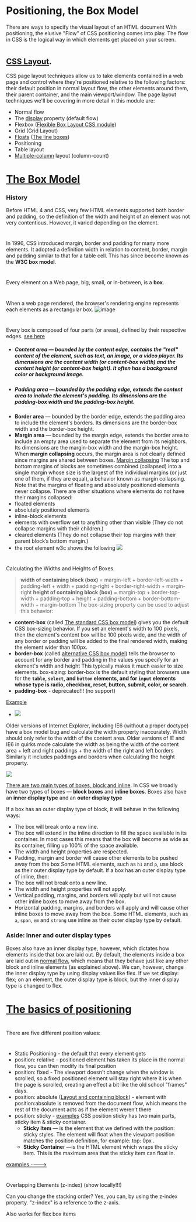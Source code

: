 # Positioning, the Box Model
There are ways to specify the visual layout of an HTML document
With positioning, the elusive "Flow" of CSS positioning comes into play. The flow in CSS is the logical way in which elements get placed on your screen.
#
##  [CSS Layout](https://developer.mozilla.org/en-US/docs/Learn/CSS/CSS_layout/Introduction).
CSS page layout techniques allow us to take elements contained in a web page and control where they're positioned relative to the following factors: their default position in normal layout flow, the other elements around them, their parent container, and the main viewport/window. The page layout techniques we'll be covering in more detail in this module are:
- Normal flow
-  The [display](https://developer.mozilla.org/en-US/docs/Web/CSS/display) property (default flow)
-  Flexbox ([Flexible Box Layout CSS module](https://developer.mozilla.org/en-US/docs/Web/CSS/CSS_Flexible_Box_Layout))
-  Grid (Grid Layout)
-  [Floats](https://developer.mozilla.org/en-US/docs/Learn/CSS/CSS_layout/Floats) ([The line boxes](https://developer.mozilla.org/en-US/docs/Web/CSS/Visual_formatting_model#line_boxes))
- Positioning
- Table layout
- [Multiple-column](https://developer.mozilla.org/en-US/docs/Web/CSS/CSS_Columns) layout (column-count)
#
# [The Box Model](https://developer.mozilla.org/en-US/docs/Web/CSS/CSS_Box_Model/Introduction_to_the_CSS_box_model)
### History
Before HTML 4 and CSS, very few HTML elements supported both border and padding, so the definition of the width and height of an element was not very contentious. However, it varied depending on the element.
#
In 1996, CSS introduced margin, border and padding for many more elements. It adopted a definition width in relation to content, border, margin and padding similar to that for a table cell. This has since become known as the **W3C box model**.
#
Every element on a Web page, big, small, or in-between, is a **box**.
#
When a web page rendered, the browser's rendering engine represents each elements as a rectangular box.
![image](https://www.lilengine.co/sites/default/files/inline-images/Screen%20Shot%202019-04-14%20at%2023.59.07.png)
#
Every box is composed of four parts (or areas), defined by their respective edges.
[see here](https://developer.mozilla.org/en-US/docs/Web/CSS/CSS_Box_Model/Introduction_to_the_CSS_box_model#content_area)
- ##### **Content area** — bounded by the content edge, contains the "real" content of the element, such as text, an image, or a video player. Its dimensions are the content width (or content-box width) and the content height (or content-box height). It often has a background color or background image.
- ##### **Padding area** — bounded by the padding edge, extends the content area to include the element's padding. Its dimensions are the padding-box width and the padding-box height.
- **Border area** — bounded by the border edge, extends the padding area to include the element's borders. Its dimensions are the border-box width and the border-box height.
- **Margin area** — bounded by the margin edge, extends the border area to include an empty area used to separate the element from its neighbors. Its dimensions are the margin-box width and the margin-box height.
When **margin collapsing** occurs, the margin area is not clearly defined since margins are shared between boxes.
[Margin collapsing](https://developer.mozilla.org/en-US/docs/Web/CSS/CSS_Box_Model/Mastering_margin_collapsing)
The top and bottom margins of blocks are sometimes combined (collapsed) into a single margin whose size is the largest of the individual margins (or just one of them, if they are equal), a behavior known as margin collapsing. Note that the margins of floating and absolutely positioned elements never collapse.
There are other situations where elements do not have their margins collapsed:
- floated elements
- absolutely positioned elements
- inline-block elements
- elements with overflow set to anything other than visible (They do not collapse margins with their children.)
- cleared elements (They do not collapse their top margins with their parent block’s bottom margin.)
- the root element
w3c shows the following
![](https://www.w3.org/TR/CSS2/images/clearance.png)
#
Calculating the Widths and Heights of Boxes.
> **width of containing block (box)** = margin-left + border-left-width + padding-left + width + padding-right + border-right-width + margin-right
> **height of containing block (box)** = margin-top + border-top-width + padding-top + height + padding-bottom + border-bottom-width + margin-bottom
The box-sizing property can be used to adjust this behavior:
- **content-box** (called [The standard CSS box model](https://developer.mozilla.org/en-US/docs/Learn/CSS/Building_blocks/The_box_model#the_standard_css_box_model)) gives you the default CSS box-sizing behavior. If you set an element's width to 100 pixels, then the element's content box will be 100 pixels wide, and the width of any border or padding will be added to the final rendered width, making the element wider than 100px.
- **border-box** (called [alternative CSS box model](https://developer.mozilla.org/en-US/docs/Learn/CSS/Building_blocks/The_box_model#the_alternative_css_box_model)) tells the browser to account for any border and padding in the values you specify for an element's width and height This typically makes it much easier to size elements. box-sizing: border-box is the default styling that browsers use for the **`table`, `select`, and `button` elements, and for `input` elements whose type is radio, checkbox, reset, button, submit, color, or search**.
- **padding-box** - deprecated!!! (no support)


[Example](https://developer.mozilla.org/ru/docs/Web/CSS/box-sizing)
- ![](https://res.cloudinary.com/practicaldev/image/fetch/s--DHKBIxoD--/c_limit%2Cf_auto%2Cfl_progressive%2Cq_auto%2Cw_880/https://dev-to-uploads.s3.amazonaws.com/uploads/articles/lmi6ase1gdezqbtnlb5j.jpg)

Older versions of Internet Explorer, including IE6 (without a proper doctype) have a box model bug and calculate the width property inaccurately.
Width should only refer to the width of the content area. Older versions of IE and IE6 in quirks mode calculate the width as being the width of the content area + left and right paddings + the width of the right and left borders
Similarly it includes paddings and borders when calculating the height property.

![](https://upload.wikimedia.org/wikipedia/commons/thumb/6/64/W3C_and_Internet_Explorer_box_models.svg/640px-W3C_and_Internet_Explorer_box_models.svg.png)

[There are two main types of boxes, block and inline](https://developer.mozilla.org/en-US/docs/Learn/CSS/Building_blocks/The_box_model#block_and_inline_boxes).
In CSS we broadly have two types of boxes — **block boxes** and **inline boxes**.
Boxes also have an  **inner display type** and an  **outer display type**

If a box has an outer display type of block, it will behave in the following ways:
- The box will break onto a new line.
- The box will extend in the inline direction to fill the space available in its container. In most cases this means that the box will become as wide as its container, filling up 100% of the space available.
- The width and height properties are respected.
- Padding, margin and border will cause other elements to be pushed away from the box
Some HTML elements, such as `h1` and `p`, use block as their outer display type by default.
If a box has an outer display type of inline, then:
- The box will not break onto a new line.
- The width and height properties will not apply.
- Vertical padding, margins, and borders will apply but will not cause other inline boxes to move away from the box.
- Horizontal padding, margins, and borders will apply and will cause other inline boxes to move away from the box.
Some HTML elements, such as `a`, `span`, `em` and `strong` use inline as their outer display type by default.

### Aside: Inner and outer display types
Boxes also have an inner display type, however, which dictates how elements inside that box are laid out. By default, the elements inside a box are laid out in [normal flow](https://developer.mozilla.org/en-US/docs/Learn/CSS/CSS_layout/Normal_Flow), which means that they behave just like any other block and inline elements (as explained above).
We can, however, change the inner display type by using display values like flex. If we set display: flex; on an element, the outer display type is block, but the inner display type is changed to flex.
#
# [The basics of positioning](https://developer.mozilla.org/en-US/docs/Learn/CSS/CSS_layout/Positioning#test_your_skills!)
#
There are five different position values:
#
- Static Positioning - the default that every element gets
- position: relative - positioned element has taken its place in the normal flow, you can then modify its final position
- position: fixed - The viewport doesn't change when the window is scrolled, so a fixed positioned element will stay right where it is when the page is scrolled, creating an effect a bit like the old school "frames" days.
- position: absolute ([Layout and containing block](https://developer.mozilla.org/en-US/docs/Web/CSS/Containing_block)) - element with position:absolute is removed from the document flow, which means the rest of the document acts as if the element weren’t there
- position: sticky - [examples](https://csslayout.io/sticky-header/)
  CSS position sticky has two main parts, sticky item & sticky container.
    - **Sticky Item** — is the element that we defined with the position: sticky styles. The element will float when the viewport position matches the position definition, for example: top: 0px .
    - **Sticky Containe**r —is the HTML element which wraps the sticky item. This is the maximum area that the sticky item can float in.

[examples ----> ](https://www.freecodecamp.org/news/learn-the-basics-the-css-position-property/)
#
Overlapping Elements (z-index) (show locally!!!)

Can you change the stacking order? Yes, you can, by using the z-index property. "z-index" is a reference to the z-axis.

Also works for flex box items
